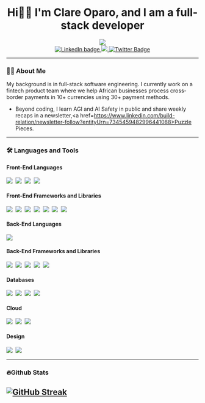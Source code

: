 <div id="header" align="center">
  <h1>Hi👋🏾 I'm Clare Oparo, and I am a full-stack developer </h1>
  <img src="https://i.giphy.com/media/v1.Y2lkPTc5MGI3NjExNWRobnNsbjIydWx6azhzMzNwa2VhOW1tenJ0bzJsNXh6eXNhY2l4ciZlcD12MV9pbnRlcm5hbF9naWZfYnlfaWQmY3Q9Zw/QpVUMRUJGokfqXyfa1/giphy-downsized.gif">
</div>

<div id="badges" align="center">
  <a href="https://www.linkedin.com/in/clare-oparo-software-engineer/">
    <img src="https://img.shields.io/badge/LinkedIn-blue?logo=linkedin&logoColor=white&style=for-the-badge" alt="LinkedIn badge">
  </a>
  <a href="mailto:clarecodess@gmail.com">
    <img src="https://img.shields.io/badge/Gmail-D14836?style=for-the-badge&logo=gmail&logoColor=white">
  </a>
 <a href="https://x.com/clare_codes">
    <img src="https://img.shields.io/badge/Twitter-blue?style=for-the-badge&logo=twitter&logoColor=white" alt="Twitter Badge">
 </a>
</div>

<div id="profile-counter" align="center">
  <img src="https://komarev.com/ghpvc/?username=clarecodess&style=flat-square&color=blue" alt=""/>
</div>

---
### 👩‍💻 About Me
My background is in full-stack software engineering. I currently work on a fintech product team where we help African businesses process cross-border payments in 10+ currencies using 30+ payment methods. 

- Beyond coding, I learn AGI and AI Safety in public and share weekly recaps in a newsletter,<a href=https://www.linkedin.com/build-relation/newsletter-follow?entityUrn=7345459482996441088>Puzzle Pieces.</a> 

---
### 🛠️ Languages and Tools
#### Front-End Languages
<div id="frontend-languages">
  <img src="https://img.shields.io/badge/HTML5-E34F26?style=for-the-badge&logo=html5&logoColor=white">&nbsp;
  <img src="https://img.shields.io/badge/CSS3-1572B6?style=for-the-badge&logo=css3&logoColor=white">&nbsp;
  <img src="https://img.shields.io/badge/JavaScript-F7DF1E?style=for-the-badge&logo=javascript&logoColor=black">&nbsp;
  <img src="https://img.shields.io/badge/TypeScript-007ACC?style=for-the-badge&logo=typescript&logoColor=white">
</div>

#### Front-End Frameworks and Libraries
<div id="frontend-frameworks">
  <img src="https://img.shields.io/badge/React-20232A?style=for-the-badge&logo=react&logoColor=61DAFB">&nbsp;
  <img src="https://img.shields.io/badge/next%20js-000000?style=for-the-badge&logo=nextdotjs&logoColor=white">&nbsp;
  <img src="https://img.shields.io/badge/AngularJS-E23237?style=for-the-badge&logo=angularjs&logoColor=white">&nbsp;
  <img src="https://img.shields.io/badge/Tailwind_CSS-38B2AC?style=for-the-badge&logo=tailwind-css&logoColor=white">&nbsp;
  <img src="https://img.shields.io/badge/shadcn%2Fui-000000?style=for-the-badge&logo=shadcnui&logoColor=white">&nbsp;
  <img src="https://img.shields.io/badge/Chakra--UI-319795?style=for-the-badge&logo=chakra-ui&logoColor=white">&nbsp;
  <img src="https://img.shields.io/badge/jQuery-0769AD?style=for-the-badge&logo=jquery&logoColor=white">
</div>

#### Back-End Languages
<div id="backend-languages">
  <img src="https://img.shields.io/badge/Python-3776AB?style=for-the-badge&logo=python&logoColor=white">
</div>

#### Back-End Frameworks and Libraries
<div>
  <img src="https://img.shields.io/badge/Node.js-43853D?style=for-the-badge&logo=node.js&logoColor=white">&nbsp;
  <img src="https://img.shields.io/badge/Express.js-404D59?style=for-the-badge">&nbsp;
  <img src="https://img.shields.io/badge/Flask-000000?style=for-the-badge&logo=flask&logoColor=white">&nbsp;
  <img src="https://img.shields.io/badge/firebase-ffca28?style=for-the-badge&logo=firebase&logoColor=black">&nbsp;
  <img src="https://img.shields.io/badge/GraphQl-E10098?style=for-the-badge&logo=graphql&logoColor=white">
</div>
    
#### Databases
<div id="databases">
    <img src="https://img.shields.io/badge/MySQL-00000F?style=for-the-badge&logo=mysql&logoColor=white">&nbsp;
    <img src="https://img.shields.io/badge/PostgreSQL-316192?style=for-the-badge&logo=postgresql&logoColor=white">&nbsp;
    <img src="https://img.shields.io/badge/MongoDB-4EA94B?style=for-the-badge&logo=mongodb&logoColor=white">&nbsp;
    <img src="https://img.shields.io/badge/SQLite-07405E?style=for-the-badge&logo=sqlite&logoColor=white">
</div>

#### Cloud
<div id="cloud">
  <img src="https://img.shields.io/badge/Cloudflare-F38020?style=for-the-badge&logo=Cloudflare&logoColor=white">&nbsp;
  <img src="https://img.shields.io/badge/Amazon_AWS-FF9900?style=for-the-badge&logo=amazonaws&logoColor=white">&nbsp;
  <img src="https://img.shields.io/badge/Google_Cloud-4285F4?style=for-the-badge&logo=google-cloud&logoColor=white">
</div>

#### Design
<div id="design">
  <img src="https://img.shields.io/badge/Figma-F24E1E?style=for-the-badge&logo=figma&logoColor=white">&nbsp;
  <img src="https://img.shields.io/badge/Canva-%2300C4CC.svg?&style=for-the-badge&logo=Canva&logoColor=white">
</div>

---



### 🔥Github Stats
<a href="https://git.io/streak-stats"><img src="https://github-readme-streak-stats.herokuapp.com?user=clarecodess&theme=dark&hide_border=true&date_format=j%20M%5B%20Y%5D&exclude_days=Sun%2CSat" alt="GitHub Streak" /></a>
---


